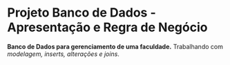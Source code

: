 # Projeto Banco de Dados - Apresentação e Regra de Negócio
 **Banco de Dados para gerenciamento de uma faculdade.** 
 Trabalhando com *modelagem, inserts, alterações e joins*.
